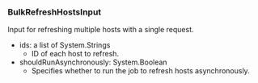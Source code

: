 ### BulkRefreshHostsInput
Input for refreshing multiple hosts with a single request.

- ids: a list of System.Strings
  - ID of each host to refresh.
- shouldRunAsynchronously: System.Boolean
  - Specifies whether to run the job to refresh hosts
          asynchronously.
